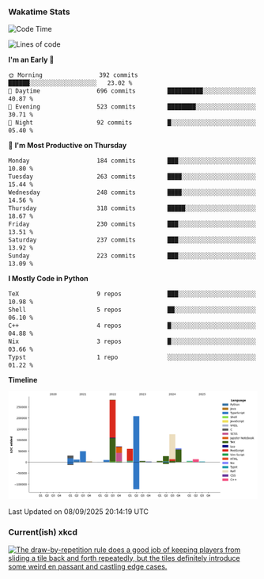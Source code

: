 ### Wakatime Stats
<!--START_SECTION:waka-->
![Code Time](http://img.shields.io/badge/Code%20Time-3%2C360%20hrs%2044%20mins-blue)

![Lines of code](https://img.shields.io/badge/From%20Hello%20World%20I%27ve%20Written-973.9%20thousand%20lines%20of%20code-blue)

**I'm an Early 🐤** 

```text
🌞 Morning                392 commits         ██████░░░░░░░░░░░░░░░░░░░   23.02 % 
🌆 Daytime                696 commits         ██████████░░░░░░░░░░░░░░░   40.87 % 
🌃 Evening                523 commits         ████████░░░░░░░░░░░░░░░░░   30.71 % 
🌙 Night                  92 commits          █░░░░░░░░░░░░░░░░░░░░░░░░   05.40 % 
```
📅 **I'm Most Productive on Thursday** 

```text
Monday                   184 commits         ███░░░░░░░░░░░░░░░░░░░░░░   10.80 % 
Tuesday                  263 commits         ████░░░░░░░░░░░░░░░░░░░░░   15.44 % 
Wednesday                248 commits         ████░░░░░░░░░░░░░░░░░░░░░   14.56 % 
Thursday                 318 commits         █████░░░░░░░░░░░░░░░░░░░░   18.67 % 
Friday                   230 commits         ███░░░░░░░░░░░░░░░░░░░░░░   13.51 % 
Saturday                 237 commits         ███░░░░░░░░░░░░░░░░░░░░░░   13.92 % 
Sunday                   223 commits         ███░░░░░░░░░░░░░░░░░░░░░░   13.09 % 
```


**I Mostly Code in Python** 

```text
TeX                      9 repos             ███░░░░░░░░░░░░░░░░░░░░░░   10.98 % 
Shell                    5 repos             ██░░░░░░░░░░░░░░░░░░░░░░░   06.10 % 
C++                      4 repos             █░░░░░░░░░░░░░░░░░░░░░░░░   04.88 % 
Nix                      3 repos             █░░░░░░░░░░░░░░░░░░░░░░░░   03.66 % 
Typst                    1 repo              ░░░░░░░░░░░░░░░░░░░░░░░░░   01.22 % 
```



**Timeline**

![Lines of Code chart](https://raw.githubusercontent.com/joshuajeschek/joshuajeschek/main/assets/bar_graph.png)


 Last Updated on 08/09/2025 20:14:19 UTC
<!--END_SECTION:waka-->

### Current(ish) xkcd
<a id="xkcd-a" title="The draw-by-repetition rule does a good job of keeping players from sliding a tile back and forth repeatedly, but the tiles definitely introduce some weird en passant and castling edge cases." href="https://www.xkcd.com" target="_blank">
        <img align="center" id="xkcd-img" src="https://imgs.xkcd.com/comics/chess_variant.png" alt="The draw-by-repetition rule does a good job of keeping players from sliding a tile back and forth repeatedly, but the tiles definitely introduce some weird en passant and castling edge cases." height=300 />
</a>

